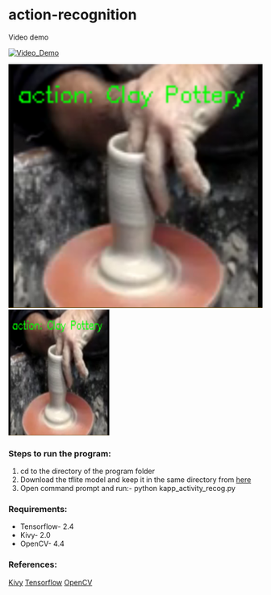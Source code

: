 # action-recognition

Video demo

[![Video_Demo](https://img.youtube.com/vi/2e0dKyALA-w/0.jpg)](https://www.youtube.com/watch?v=2e0dKyALA-w)

![img2](https://github.com/computervisionpro/action-recognition/blob/main/activity-recognition.png)
<img src="https://github.com/computervisionpro/action-recognition/blob/main/activity-recognition.png" alt="Output" width="200" height="250">


### Steps to run the program:

1. cd to the directory of the program folder
2. Download the tflite model and keep it in the same directory from [here](https://drive.google.com/file/d/1HVZAp7QSxF_5gSLR5zRKOP54q4mg1rU7/view?usp=sharing)
3. Open command prompt and run:- python kapp_activity_recog.py



### Requirements:

- Tensorflow- 2.4
- Kivy- 2.0
- OpenCV- 4.4


### References:

[Kivy](http://inclem.net/pages/kivy-crash-course/)
[Tensorflow](https://www.tensorflow.org/lite)
[OpenCV](https://www.pyimagesearch.com/)
